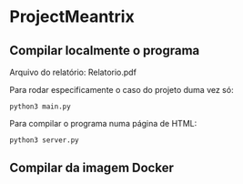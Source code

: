 # ProjectMeantrix

## Compilar localmente o programa

Arquivo do relatório: Relatorio.pdf

Para rodar especificamente o caso do projeto duma vez só: 
```
python3 main.py
```

Para compilar o programa numa página de HTML: 
```
python3 server.py
```
## Compilar da imagem Docker 



